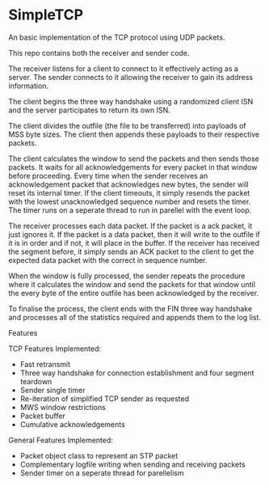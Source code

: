 # SimpleTCP
An basic implementation of the TCP protocol using UDP packets.

This repo contains both the receiver and sender code.

The receiver listens for a client to connect to it effectively acting as a server. The sender connects to it allowing the receiver to gain its address information.

The client begins the three way handshake using a randomized client ISN and the server participates to return its own ISN.

The client divides the outfile (the file to be transferred) into payloads of MSS byte sizes. The client then appends these payloads to their respective packets.

The client calculates the window to send the packets and then sends those packets. It waits for all acknowledgements for every packet in that window before proceeding. Every time when the sender receives an acknowledgement packet that acknowledges new bytes, the sender will reset its internal timer. If the client timeouts, it simply resends the packet with the lowest unacknowledged sequence number and resets the timer. The timer runs on a seperate thread to run in parellel with the event loop.

The receiver processes each data packet. If the packet is a ack packet, it just ignores it. If the packet is a data packet, then it will write to the outfile if it is in order and if not, it will place in the buffer. If the receiver has received the segment before, it simply sends an ACK packet to the client to get the expected data packet with the correct in sequence number.

When the window is fully processed, the sender repeats the procedure where it calculates the window and send the packets for that window until the every byte of the entire outfile has been acknowledged by the receiver. 

To finalise the process, the client ends with the FIN three way handshake and processes all of the statistics required and appends them to the log list.

Features

TCP Features Implemented:
- Fast retransmit
- Three way handshake for connection establishment and four segment teardown
- Sender single timer
- Re-iteration of simplified TCP sender as requested
- MWS window restrictions
- Packet buffer
- Cumulative acknowledgements

General Features Implemented:
- Packet object class to represent an STP packet
- Complementary logfile writing when sending and receiving packets
- Sender timer on a seperate thread for parellelism
